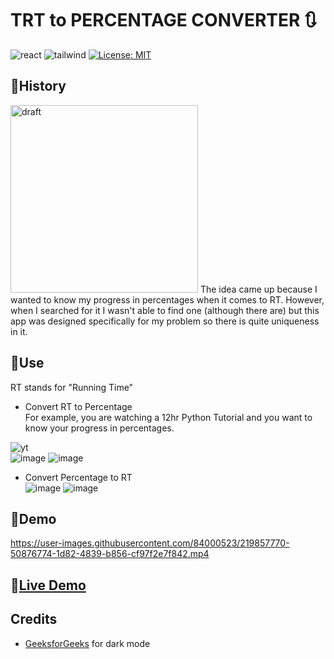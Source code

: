 # TRT to PERCENTAGE CONVERTER 🔃
![react](https://img.shields.io/badge/React-20232A?style=for-the-badge&logo=react&logoColor=61DAFB)
![tailwind](https://img.shields.io/badge/Tailwind_CSS-38B2AC?style=for-the-badge&logo=tailwind-css&logoColor=white)
[![License: MIT](https://img.shields.io/badge/License-MIT-yellow.svg)](https://opensource.org/licenses/MIT)

## 📕History
<img alt="draft" src="https://user-images.githubusercontent.com/84000523/218385585-957a97d8-0669-47d5-a085-9892c094a750.png" width="300">
The idea came up because I wanted to know my progress in percentages when it comes to RT. However, when I searched for it I wasn't able to find one (although there are) but this app was designed specifically for my problem so there is quite uniqueness in it.

## 📜Use
RT stands for "Running Time"  
- Convert RT to Percentage   
For example, you are watching a 12hr Python Tutorial and you want to know your progress in percentages. 

![yt](https://user-images.githubusercontent.com/84000523/218392339-4d0c9094-0a6b-4aa6-869d-520cd589f47b.png)  
![image](https://user-images.githubusercontent.com/84000523/219849854-009226fe-6e77-42b0-b6f1-7cea5fb7fb42.png)
![image](https://user-images.githubusercontent.com/84000523/219849880-994aee93-5a39-4e69-8b29-f204c9b18f22.png)

- Convert Percentage to RT  
![image](https://user-images.githubusercontent.com/84000523/219849909-89673ca1-73d9-4761-ab50-1976afdb229c.png)
![image](https://user-images.githubusercontent.com/84000523/219849805-be1f3bd3-e9e5-47fc-92d7-3fa2431ae970.png)


## 🎥Demo
https://user-images.githubusercontent.com/84000523/219857770-50876774-1d82-4839-b856-cf97f2e7f842.mp4


## 👀[Live Demo](https://prxncxss03.github.io/trt-percentage-converter/)

## Credits
- [GeeksforGeeks](https://www.geeksforgeeks.org/how-to-add-dark-mode-in-reactjs-using-tailwind-css/
) for dark mode








